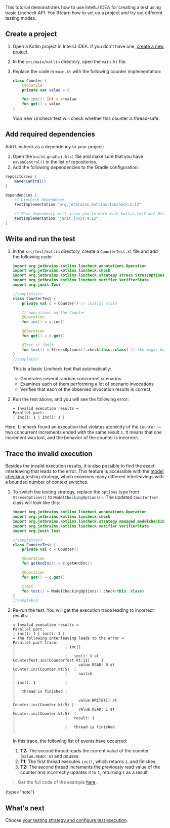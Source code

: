 [//]: # (title: Write your first test — tutorial)

This tutorial demonstrates how to use IntelliJ IDEA for creating a test using basic Lincheck API. You'll learn how to set
up a project and try out different testing modes.

## Create a project

1. Open a Kotlin project in IntelliJ IDEA. If you don't have one, [create a new project](https://kotlinlang.org/docs/jvm-get-started.html).

2. In the `src/main/kotlin` directory, open the `main.kt` file.

3. Replace the code in `main.kt` with the following counter implementation:

    ```kotlin
    class Counter {
        @Volatile
        private var value = 0
   
        fun inc(): Int = ++value
        fun get() = value
   }
    ```
   Your new Lincheck test will check whether this counter is thread-safe.

## Add required dependencies

Add Lincheck as a dependency to your project:

1. Open the `build.gradle(.kts)` file and make sure that you have `mavenCentral()` in the list of repositories.
2. Add the following dependencies to the Gradle configuration:

```groovy
repositories {
    mavenCentral()
}

dependencies {
    // Lincheck dependency
    testImplementation "org.jetbrains.kotlinx:lincheck:2.13"

    // This dependency will allow you to work with kotlin.test and JUnit:
    testImplementation "junit:junit:4.12"
}
```

## Write and run the test

1. In the `src/test/kotlin` directory, create a `CounterTest.kt` file and add the following code:

   ```kotlin
   import org.jetbrains.kotlinx.lincheck.annotations.Operation
   import org.jetbrains.kotlinx.lincheck.check
   import org.jetbrains.kotlinx.lincheck.strategy.stress.StressOptions
   import org.jetbrains.kotlinx.lincheck.verifier.VerifierState
   import org.junit.Test
   
   //sampleStart
   class CounterTest {
       private val c = Counter() // initial state
   
       // operations on the Counter
       @Operation
       fun inc() = c.inc()
   
       @Operation
       fun get() = c.get()
   
       @Test // JUnit
       fun test() = StressOptions().check(this::class) // the magic button
   }
   //sampleEnd
   ```

   This is a basic Lincheck test that automatically:

   * Generates several random concurrent scenarios
   * Examines each of them performing a lot of scenario invocations
   * Verifies that each of the observed invocation results is correct
   
2. Run the test above, and you will see the following error:

   ```text
   = Invalid execution results =
   Parallel part:
   | inc(): 1 | inc(): 1 |
   ```

Here, Lincheck found an execution that violates atomicity of the `Counter` — two concurrent increments ended
with the same result `1`. It means that one increment was lost, and the behavior of the counter is incorrect.

## Trace the invalid execution

Besides the invalid execution results, it is also possible to find the exact interleaving that leads to the error. This
feature is accessible with the [model checking](testing-strategies.md#model-checking) testing strategy, which examines many different interleavings with a bounded
number of context switches.

1. To switch the testing strategy, replace the `options` type from `StressOptions()` to `ModelCheckingOptions()`.
   The updated `CounterTest` class will look like this:

   ```kotlin
   import org.jetbrains.kotlinx.lincheck.annotations.Operation
   import org.jetbrains.kotlinx.lincheck.check
   import org.jetbrains.kotlinx.lincheck.strategy.managed.modelchecking.ModelCheckingOptions
   import org.jetbrains.kotlinx.lincheck.verifier.VerifierState
   import org.junit.Test
   
   //sampleStart
   class CounterTest {
       private val c = Counter()
   
       @Operation
       fun getAndInc() = c.getAndInc()
   
       @Operation
       fun get() = c.get()
   
       @Test
       fun test() = ModelCheckingOptions().check(this::class)
   }
   //sampleEnd
   ```

2. Re-run the test. You will get the execution trace leading to incorrect results:

   ```text
   = Invalid execution results =
   Parallel part:
   | inc(): 1 | inc(): 1 |
   = The following interleaving leads to the error =
   Parallel part trace:
   |                      | inc()                                                 |
   |                      |   inc(): 1 at CounterTest.inc(CounterTest.kt:11)     |
   |                      |     value.READ: 0 at Counter.inc(Counter.kt:5)  |
   |                      |     switch                                            |
   | inc(): 1             |                                                       |
   |   thread is finished |                                                       |
   |                      |     value.WRITE(1) at Counter.inc(Counter.kt:5) |
   |                      |     value.READ: 1 at Counter.inc(Counter.kt:5)  |
   |                      |   result: 1                                           |
   |                      |   thread is finished                                  |
   ```

   In this trace, the following list of events have occurred:

   1. **T2:** The second thread reads the current value of the counter (`value.READ: 0`) and pauses.
   2. **T1:** The first thread executes `inc()`, which returns `1`, and finishes.  
   3. **T2:** The second thread increments the previously read value of the counter and incorrectly updates it to `1`,
  returning `1` as a result.

> Get the full code of the example [here](https://github.com/Kotlin/kotlinx-lincheck/blob/guide/src/jvm/test/org/jetbrains/kotlinx/lincheck/test/guide/CounterTest.kt).
>
{type="note"}

## What's next

Choose [your testing strategy and configure test execution](testing-strategies.md).